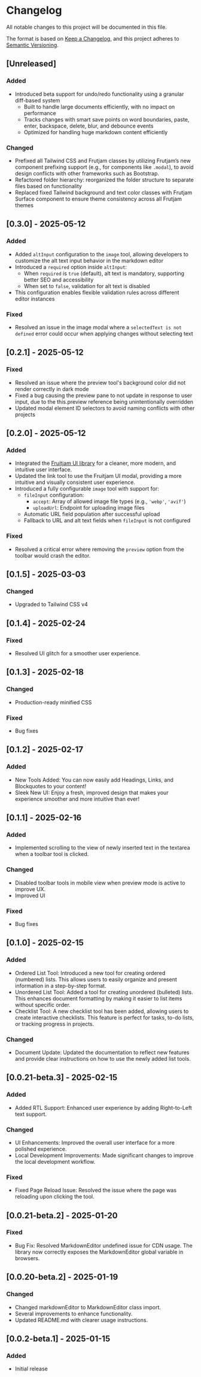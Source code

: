 # Changelog

All notable changes to this project will be documented in this file.

The format is based on [Keep a Changelog](https://keepachangelog.com/en/1.1.0/),
and this project adheres to [Semantic Versioning](https://semver.org/spec/v2.0.0.html).

## [Unreleased]

### Added

- Introduced beta support for undo/redo functionality using a granular diff-based system
  - Built to handle large documents efficiently, with no impact on performance
  - Tracks changes with smart save points on word boundaries, paste, enter, backspace, delete, blur, and debounce events
  - Optimized for handling huge markdown content efficiently

### Changed

- Prefixed all Tailwind CSS and Frutjam classes by utilizing Frutjam’s new component prefixing support (e.g., for components like `.modal`), to avoid design conflicts with other frameworks such as Bootstrap.
- Refactored folder hierarchy: reorganized the folder structure to separate files based on functionality
- Replaced fixed Tailwind background and text color classes with Frutjam Surface component to ensure theme consistency across all Frutjam themes 

## [0.3.0] - 2025-05-12

### Added

- Added `altInput` configuration to the `image` tool, allowing developers to customize the alt text input behavior in the markdown editor
- Introduced a `required` option inside `altInput`:
  - When `required` is `true` (default), alt text is mandatory, supporting better SEO and accessibility
  - When set to `false`, validation for alt text is disabled
- This configuration enables flexible validation rules across different editor instances

### Fixed

- Resolved an issue in the image modal where a `selectedText is not defined` error could occur when applying changes without selecting text

## [0.2.1] - 2025-05-12

### Fixed

- Resolved an issue where the preview tool's background color did not render correctly in dark mode
- Fixed a bug causing the preview pane to not update in response to user input, due to the this.preview reference being unintentionally overridden
- Updated modal element ID selectors to avoid naming conflicts with other projects

## [0.2.0] - 2025-05-12

### Added

- Integrated the [Fruitjam UI library](https://github.com/fruitjam/ui) for a cleaner, more modern, and intuitive user interface.
- Updated the link tool to use the Fruitjam UI modal, providing a more intuitive and visually consistent user experience.
- Introduced a fully configurable `image` tool with support for:
  - `fileInput` configuration:
    - `accept`: Array of allowed image file types (e.g., `'webp'`, `'avif'`)
    - `uploadUrl`: Endpoint for uploading image files
  - Automatic URL field population after successful upload
  - Fallback to URL and alt text fields when `fileInput` is not configured

### Fixed

- Resolved a critical error where removing the `preview` option from the toolbar would crash the editor.

## [0.1.5] - 2025-03-03

### Changed

- Upgraded to Tailwind CSS v4

## [0.1.4] - 2025-02-24

### Fixed

- Resolved UI glitch for a smoother user experience.

## [0.1.3] - 2025-02-18

### Changed

- Production-ready minified CSS

### Fixed

- Bug fixes

## [0.1.2] - 2025-02-17

### Added

- New Tools Added: You can now easily add Headings, Links, and Blockquotes to your content!
- Sleek New UI: Enjoy a fresh, improved design that makes your experience smoother and more intuitive than ever!

## [0.1.1] - 2025-02-16

### Added

- Implemented scrolling to the view of newly inserted text in the textarea when a toolbar tool is clicked.

### Changed

- Disabled toolbar tools in mobile view when preview mode is active to improve UX.
- Improved UI

### Fixed

- Bug fixes

## [0.1.0] - 2025-02-15

### Added

- Ordered List Tool: Introduced a new tool for creating ordered (numbered) lists. This allows users to easily organize and present information in a step-by-step format.
- Unordered List Tool: Added a tool for creating unordered (bulleted) lists. This enhances document formatting by making it easier to list items without specific order.
- Checklist Tool: A new checklist tool has been added, allowing users to create interactive checklists. This feature is perfect for tasks, to-do lists, or tracking progress in projects.

### Changed

- Document Update: Updated the documentation to reflect new features and provide clear instructions on how to use the newly added list tools.

## [0.0.21-beta.3] - 2025-02-15

### Added

- Added RTL Support: Enhanced user experience by adding Right-to-Left text support.

### Changed

- UI Enhancements: Improved the overall user interface for a more polished experience.
- Local Development Improvements: Made significant changes to improve the local development workflow.

### Fixed

- Fixed Page Reload Issue: Resolved the issue where the page was reloading upon clicking the tool.

## [0.0.21-beta.2] - 2025-01-20

### Fixed

- Bug Fix: Resolved MarkdownEditor undefined issue for CDN usage. The library now correctly exposes the MarkdownEditor global variable in browsers.

## [0.0.20-beta.2] - 2025-01-19

### Changed

- Changed markdownEditor to MarkdownEditor class import.
- Several improvements to enhance functionality.
- Updated README.md with clearer usage instructions.

## [0.0.2-beta.1] - 2025-01-15

### Added

- Initial release